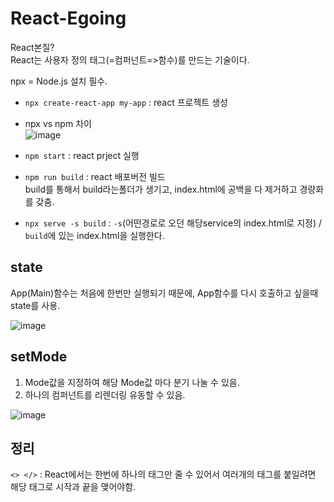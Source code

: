 # React-Egoing

React본질?  
React는 사용자 정의 태그(=컴퍼넌트=>함수)를 만드는 기술이다.   





npx = Node.js 설치 필수.

- `npx create-react-app my-app` : react 프로젝트 생성


- npx vs npm 차이  
![image](https://user-images.githubusercontent.com/35188271/163705105-013faf29-f773-4372-aa4a-4b0ae4a3ec57.png)



- `npm start` : react prject 실행




- `npm run build` : react 배포버전 빌드  
build를 통해서 build라는폴더가 생기고, index.html에 공백을 다 제거하고 경량화를 갖춤.

- `npx serve -s build` : `-s`(어떤경로로 오던 해당service의 index.html로 지정) / `build`에 있는 index.html을 실행한다. 





## state

App(Main)함수는 처음에 한번만 실행되기 때문에, App함수를 다시 호출하고 싶을때 state를 사용.


![image](https://user-images.githubusercontent.com/35188271/163705755-9a842f3a-2518-4c34-946a-041984bf4377.png)



## setMode

1. Mode값을 지정하여 해당 Mode값 마다 분기 나눌 수 있음.
2. 하나의 컴퍼넌트를 리렌더링 유동할 수 있음.

![image](https://user-images.githubusercontent.com/35188271/163713009-1968bc47-32eb-4a6e-9f23-3a0ff0c6d383.png)



## 정리

`<> </>` : React에서는 한번에 하나의 태그만 줄 수 있어서 여러개의 태그를 붙일려면 해당 태그로 시작과 끝을 맺어야함.
